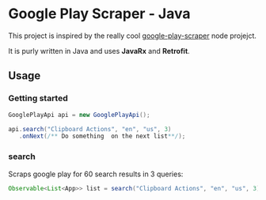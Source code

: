 # Google Play Scraper - Java 

This project is inspired by the really cool  [google-play-scraper](https://github.com/facundoolano/google-play-scraper) node projejct.
 
It is purly written in Java and uses **JavaRx** and **Retrofit**.



## Usage
### Getting started

```java
GooglePlayApi api = new GooglePlayApi();

api.search("Clipboard Actions", "en", "us", 3)
   .onNext(/** Do something  on the next list**/);

```

### search

Scraps google play for 60 search results in 3 queries:

```java
Observable<List<App>> list = search("Clipboard Actions", "en", "us", 3);
```